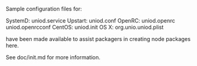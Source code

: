 Sample configuration files for:

SystemD: uniod.service
Upstart: uniod.conf
OpenRC:  uniod.openrc
         uniod.openrcconf
CentOS:  uniod.init
OS X:    org.unio.uniod.plist

have been made available to assist packagers in creating node packages here.

See doc/init.md for more information.
